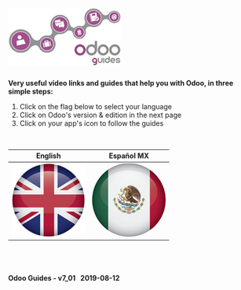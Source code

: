 # ![Odoo Guides in &#x03C8;Code](/doc/img/logo_odoo_guides_mini.jpg "Please click on any of the flags below")
**Very useful video links and guides that help you with Odoo, in three simple steps:**  
1. Click on the flag below to select your language  
2. Click on Odoo's version & edition in the next page  
3. Click on your app's icon to follow the guides  

<br>

| English | Español MX |
| :---: | :---: |
| [ ![en-uk](/doc/img/flg/en-uk-flg-btn-big.png)](/en-uk/en-uk-guides-menu.md "Read Odoo Guides in English") | [![es-mx](/doc/img/flg/es-mx-flg-btn-big.png)](/es-mx/es-mx-guides-menu.md "Leer las Guías Odoo en español MX") |


<br><br>
#### Odoo Guides - v7_01 &nbsp; 2019-08-12
 
